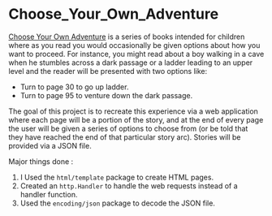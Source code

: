 # Choose_Your_Own_Adventure

[Choose Your Own Adventure](https://en.wikipedia.org/wiki/Choose_Your_Own_Adventure) is a series of books intended for children where as you read you would occasionally be given options about how you want to proceed. For instance, you might read about a boy walking in a cave when he stumbles across a dark passage or a ladder leading to an upper level and the reader will be presented with two options like:

- Turn to page 30 to go up  ladder.
- Turn to page 95 to venture down the dark passage.

The goal of this project is to recreate this experience via a web application where each page will be a portion of the story, and at the end of every page the user will be given a series of options to choose from (or be told that they have reached the end of that particular story arc). Stories will be provided via a JSON file.

Major things done :
1. I Used the `html/template` package to create  HTML pages. 
2. Created an `http.Handler` to handle the web requests instead of a handler function.
3. Used the `encoding/json` package to decode the JSON file. 
